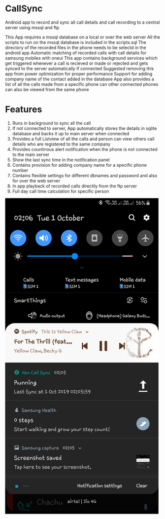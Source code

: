 # CallSync
Android app to record and sync all call details and call recording to a central server using mssql and ftp 


This App requires a mssql database on a local or over the web server 
All the scripts to run on the mssql database is included in the scripts.sql
The directory of the recorded files in the phone needs to be selectd in the android app 
Automatic matching of recorded calls with call details for samsung mobiles with oneui
This app contains background services which get triggered whenever a call is recieved or made or rejected and gets synced to the server automatically if connected
Suggested removing this app from power optimization for proper performance
Support for adding company name of the contact added in the database
App also provides a list of all the calls made from a specific phone can other connected phones can also be viewed from the same phone

# Features
1. Runs in background to sync all the call
2. If not connected to server, App automatically stores the details in sqlite database and backs it up to main server when connected
3. Provides a full Listview of all the calls and person can view others call details who are registered to the same company
4. Provides countinous alert notification when the phone is not connected to the main server
5. Show the last sync time in the notification panel
6. Contains provision for adding company name for a specific phone number
7. Contains flexible settings for different dbnames and password and also for over the web server
8. In app playback of recorded calls directily from the ftp server
9. Full day call time calculation for specific person

![alt text](https://github.com/duadhruv/CallSync/blob/master/HexCallSync%20Screenshots/Genral_notofication.jpg)


